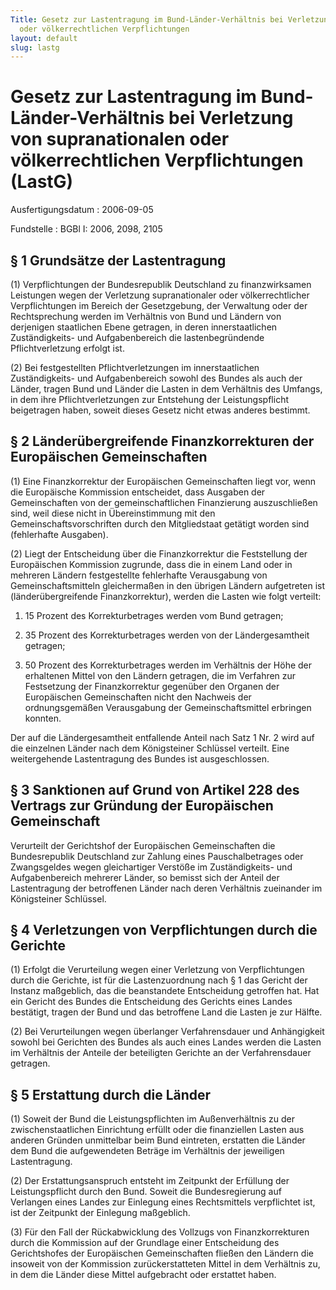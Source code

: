 ```yaml
---
Title: Gesetz zur Lastentragung im Bund-Länder-Verhältnis bei Verletzung von  supranationalen
  oder völkerrechtlichen Verpflichtungen
layout: default
slug: lastg
---
```


# Gesetz zur Lastentragung im Bund-Länder-Verhältnis bei Verletzung von  supranationalen oder völkerrechtlichen Verpflichtungen (LastG)

Ausfertigungsdatum
:   2006-09-05

Fundstelle
:   BGBl I: 2006, 2098, 2105



## § 1 Grundsätze der Lastentragung

(1) Verpflichtungen der Bundesrepublik Deutschland zu finanzwirksamen
Leistungen wegen der Verletzung supranationaler oder völkerrechtlicher
Verpflichtungen im Bereich der Gesetzgebung, der Verwaltung oder der
Rechtsprechung werden im Verhältnis von Bund und Ländern von
derjenigen staatlichen Ebene getragen, in deren innerstaatlichen
Zuständigkeits- und Aufgabenbereich die lastenbegründende
Pflichtverletzung erfolgt ist.

(2) Bei festgestellten Pflichtverletzungen im innerstaatlichen
Zuständigkeits- und Aufgabenbereich sowohl des Bundes als auch der
Länder, tragen Bund und Länder die Lasten in dem Verhältnis des
Umfangs, in dem ihre Pflichtverletzungen zur Entstehung der
Leistungspflicht beigetragen haben, soweit dieses Gesetz nicht etwas
anderes bestimmt.


## § 2 Länderübergreifende Finanzkorrekturen der Europäischen Gemeinschaften

(1) Eine Finanzkorrektur der Europäischen Gemeinschaften liegt vor,
wenn die Europäische Kommission entscheidet, dass Ausgaben der
Gemeinschaften von der gemeinschaftlichen Finanzierung auszuschließen
sind, weil diese nicht in Übereinstimmung mit den
Gemeinschaftsvorschriften durch den Mitgliedstaat getätigt worden sind
(fehlerhafte Ausgaben).

(2) Liegt der Entscheidung über die Finanzkorrektur die Feststellung
der Europäischen Kommission zugrunde, dass die in einem Land oder in
mehreren Ländern festgestellte fehlerhafte Verausgabung von
Gemeinschaftsmitteln gleichermaßen in den übrigen Ländern aufgetreten
ist (länderübergreifende Finanzkorrektur), werden die Lasten wie folgt
verteilt:

1.  15 Prozent des Korrekturbetrages werden vom Bund getragen;


2.  35 Prozent des Korrekturbetrages werden von der Ländergesamtheit
    getragen;


3.  50 Prozent des Korrekturbetrages werden im Verhältnis der Höhe der
    erhaltenen Mittel von den Ländern getragen, die im Verfahren zur
    Festsetzung der Finanzkorrektur gegenüber den Organen der Europäischen
    Gemeinschaften nicht den Nachweis der ordnungsgemäßen Verausgabung der
    Gemeinschaftsmittel erbringen konnten.



Der auf die Ländergesamtheit entfallende Anteil nach Satz 1 Nr. 2 wird
auf die einzelnen Länder nach dem Königsteiner Schlüssel verteilt.
Eine weitergehende Lastentragung des Bundes ist ausgeschlossen.


## § 3 Sanktionen auf Grund von Artikel 228 des Vertrags zur Gründung der Europäischen Gemeinschaft

Verurteilt der Gerichtshof der Europäischen Gemeinschaften die
Bundesrepublik Deutschland zur Zahlung eines Pauschalbetrages oder
Zwangsgeldes wegen gleichartiger Verstöße im Zuständigkeits- und
Aufgabenbereich mehrerer Länder, so bemisst sich der Anteil der
Lastentragung der betroffenen Länder nach deren Verhältnis zueinander
im Königsteiner Schlüssel.


## § 4 Verletzungen von Verpflichtungen durch die Gerichte

(1) Erfolgt die Verurteilung wegen einer Verletzung von
Verpflichtungen durch die Gerichte, ist für die Lastenzuordnung nach §
1 das Gericht der Instanz maßgeblich, das die beanstandete
Entscheidung getroffen hat. Hat ein Gericht des Bundes die
Entscheidung des Gerichts eines Landes bestätigt, tragen der Bund und
das betroffene Land die Lasten je zur Hälfte.

(2) Bei Verurteilungen wegen überlanger Verfahrensdauer und
Anhängigkeit sowohl bei Gerichten des Bundes als auch eines Landes
werden die Lasten im Verhältnis der Anteile der beteiligten Gerichte
an der Verfahrensdauer getragen.


## § 5 Erstattung durch die Länder

(1) Soweit der Bund die Leistungspflichten im Außenverhältnis zu der
zwischenstaatlichen Einrichtung erfüllt oder die finanziellen Lasten
aus anderen Gründen unmittelbar beim Bund eintreten, erstatten die
Länder dem Bund die aufgewendeten Beträge im Verhältnis der jeweiligen
Lastentragung.

(2) Der Erstattungsanspruch entsteht im Zeitpunkt der Erfüllung der
Leistungspflicht durch den Bund. Soweit die Bundesregierung auf
Verlangen eines Landes zur Einlegung eines Rechtsmittels verpflichtet
ist, ist der Zeitpunkt der Einlegung maßgeblich.

(3) Für den Fall der Rückabwicklung des Vollzugs von Finanzkorrekturen
durch die Kommission auf der Grundlage einer Entscheidung des
Gerichtshofes der Europäischen Gemeinschaften fließen den Ländern die
insoweit von der Kommission zurückerstatteten Mittel in dem Verhältnis
zu, in dem die Länder diese Mittel aufgebracht oder erstattet haben.

